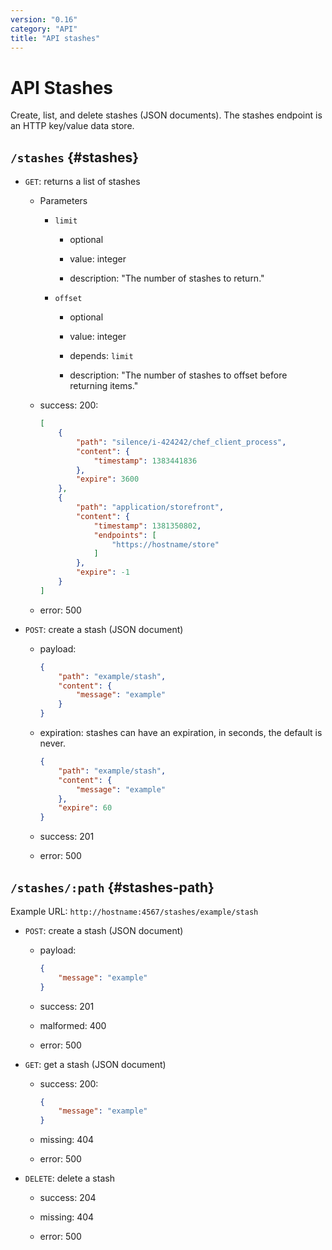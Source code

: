 ```yaml
---
version: "0.16"
category: "API"
title: "API stashes"
---
```


# API Stashes

Create, list, and delete stashes (JSON documents). The stashes
endpoint is an HTTP key/value data store.

## `/stashes` {#stashes}

* `GET`: returns a list of stashes

  - Parameters

    - `limit`

      - optional

      - value: integer

      - description: "The number of stashes to return."

    - `offset`

      - optional

      - value: integer

      - depends: `limit`

      - description: "The number of stashes to offset before returning items."

  - success: 200:

    ~~~ json
    [
        {
            "path": "silence/i-424242/chef_client_process",
            "content": {
                "timestamp": 1383441836
            },
            "expire": 3600
        },
        {
            "path": "application/storefront",
            "content": {
                "timestamp": 1381350802,
                "endpoints": [
                    "https://hostname/store"
                ]
            },
            "expire": -1
        }
    ]
    ~~~
  - error: 500

* `POST`: create a stash (JSON document)

  - payload:

    ~~~ json
    {
        "path": "example/stash",
        "content": {
            "message": "example"
        }
    }
    ~~~

  - expiration: stashes can have an expiration, in seconds, the
    default is never.

    ~~~ json
    {
        "path": "example/stash",
        "content": {
            "message": "example"
        },
        "expire": 60
    }
    ~~~

  - success: 201

  - error: 500

## `/stashes/:path` {#stashes-path}

Example URL: `http://hostname:4567/stashes/example/stash`

* `POST`: create a stash (JSON document)

  - payload:

    ~~~ json
    {
        "message": "example"
    }
    ~~~

  - success: 201

  - malformed: 400

  - error: 500

* `GET`: get a stash (JSON document)

  - success: 200:

    ~~~ json
    {
        "message": "example"
    }
    ~~~

  - missing: 404

  - error: 500

* `DELETE`: delete a stash

  - success: 204

  - missing: 404

  - error: 500
